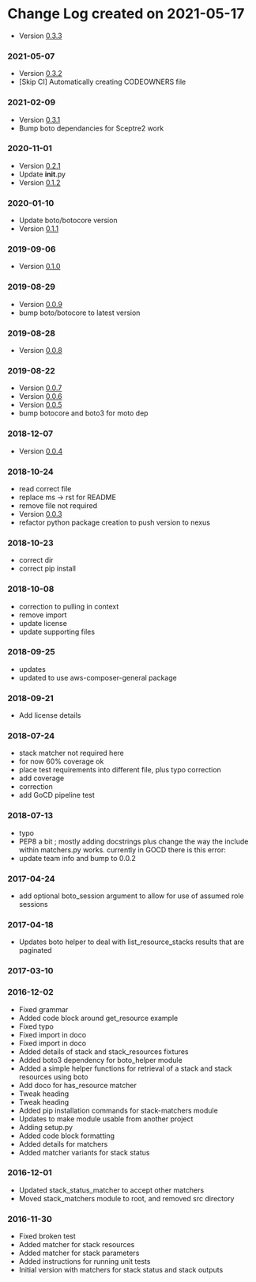 # Change Log created on 2021-05-17
  * Version [0.3.3](../../releases/tag/0.3.3)

### 2021-05-07
  * Version [0.3.2](../../releases/tag/0.3.2)
  * [Skip CI] Automatically creating CODEOWNERS file

### 2021-02-09
  * Version [0.3.1](../../releases/tag/0.3.1)
  * Bump boto dependancies for Sceptre2 work

### 2020-11-01
  * Version [0.2.1](../../releases/tag/0.2.1)
  * Update __init__.py
  * Version [0.1.2](../../releases/tag/0.1.2)

### 2020-01-10
  * Update boto/botocore version
  * Version [0.1.1](../../releases/tag/0.1.1)

### 2019-09-06
  * Version [0.1.0](../../releases/tag/0.1.0)

### 2019-08-29
  * Version [0.0.9](../../releases/tag/0.0.9)
  * bump boto/botocore to latest version

### 2019-08-28
  * Version [0.0.8](../../releases/tag/0.0.8)

### 2019-08-22
  * Version [0.0.7](../../releases/tag/0.0.7)
  * Version [0.0.6](../../releases/tag/0.0.6)
  * Version [0.0.5](../../releases/tag/0.0.5)
  * bump botocore and boto3 for moto dep

### 2018-12-07
  * Version [0.0.4](../../releases/tag/0.0.4)

### 2018-10-24
  * read correct file
  * replace ms -> rst for README
  * remove file not required
  * Version [0.0.3](../../releases/tag/0.0.3)
  * refactor python package creation to push version to nexus

### 2018-10-23
  * correct dir
  * correct pip install

### 2018-10-08
  * correction to pulling in context
  * remove import
  * update license
  * update supporting files

### 2018-09-25
  * updates
  * updated to use aws-composer-general package

### 2018-09-21
  * Add license details

### 2018-07-24
  * stack matcher not required here
  * for now 60% coverage ok
  * place test requirements into different file, plus typo correction
  * add coverage
  * correction
  * add GoCD pipeline test

### 2018-07-13
  * typo
  * PEP8 a bit ; mostly adding docstrings plus change the way the include within matchers.py works. currently in GOCD there is this error:
  * update team info and bump to 0.0.2

### 2017-04-24
  * add optional boto_session argument to allow for use of assumed role sessions

### 2017-04-18
  * Updates boto helper to deal with list_resource_stacks results that are paginated

### 2017-03-10

### 2016-12-02
  * Fixed grammar
  * Added code block around get_resource example
  * Fixed typo
  * Fixed import in doco
  * Fixed import in doco
  * Added details of stack and stack_resources fixtures
  * Added boto3 dependency for boto_helper module
  * Added a simple helper functions for retrieval of a stack and stack resources using boto
  * Add doco for has_resource matcher
  * Tweak heading
  * Tweak heading
  * Added pip installation commands for stack-matchers module
  * Updates to make module usable from another project
  * Adding setup.py
  * Added code block formatting
  * Added details for matchers
  * Added matcher variants for stack status

### 2016-12-01
  * Updated stack_status_matcher to accept other matchers
  * Moved stack_matchers module to root, and removed src directory

### 2016-11-30
  * Fixed broken test
  * Added matcher for stack resources
  * Added matcher for stack parameters
  * Added instructions for running unit tests
  * Initial version with matchers for stack status and stack outputs
